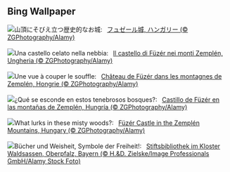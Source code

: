 ## Bing Wallpaper
![](https://www.bing.com/th?id=OHR.FuzerCastle_JA-JP2974614535_UHD.jpg&w=1000)山頂にそびえ立つ歴史的なお城:&nbsp;&ensp;[フュゼール城, ハンガリー (© ZGPhotography/Alamy)](https://www.bing.com/th?id=OHR.FuzerCastle_JA-JP2974614535_UHD.jpg)
<br><br/>
![](https://www.bing.com/th?id=OHR.FuzerCastle_IT-IT9605113103_UHD.jpg&w=1000)Una castello celato nella nebbia:&nbsp;&ensp;[Il castello di Füzér nei monti Zemplén, Ungheria (© ZGPhotography/Alamy)](https://www.bing.com/th?id=OHR.FuzerCastle_IT-IT9605113103_UHD.jpg)
<br><br/>
![](https://www.bing.com/th?id=OHR.FuzerCastle_FR-FR5745406431_UHD.jpg&w=1000)Une vue à couper le souffle:&nbsp;&ensp;[Château de Füzér dans les montagnes de Zemplén, Hongrie (© ZGPhotography/Alamy)](https://www.bing.com/th?id=OHR.FuzerCastle_FR-FR5745406431_UHD.jpg)
<br><br/>
![](https://www.bing.com/th?id=OHR.FuzerCastle_ES-ES4372669448_UHD.jpg&w=1000)¿Qué se esconde en estos tenebrosos bosques?:&nbsp;&ensp;[Castillo de Füzér en las montañas de Zemplén, Hungría (© ZGPhotography/Alamy)](https://www.bing.com/th?id=OHR.FuzerCastle_ES-ES4372669448_UHD.jpg)
<br><br/>
![](https://www.bing.com/th?id=OHR.FuzerCastle_EN-GB5805534189_UHD.jpg&w=1000)What lurks in these misty woods?:&nbsp;&ensp;[Füzér Castle in the Zemplén Mountains, Hungary (© ZGPhotography/Alamy)](https://www.bing.com/th?id=OHR.FuzerCastle_EN-GB5805534189_UHD.jpg)
<br><br/>
![](https://www.bing.com/th?id=OHR.GermanLibrary_DE-DE3389025953_UHD.jpg&w=1000)Bücher und Weisheit, Symbole der Freiheit!:&nbsp;&ensp;[Stiftsbibliothek im Kloster Waldsassen, Oberpfalz, Bayern (© H.&D. Zielske/Image Professionals GmbH/Alamy Stock Foto)](https://www.bing.com/th?id=OHR.GermanLibrary_DE-DE3389025953_UHD.jpg)
<br><br/>
